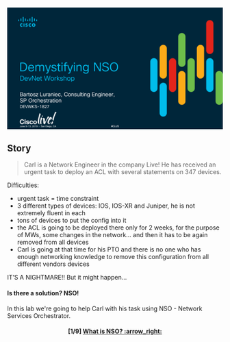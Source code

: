 ![Intro](/readme/intro.png)

## Story
> Carl is a Network Engineer in the company Live! He has received an urgent task to deploy an ACL with several statements on 347 devices.

Difficulties:  
- urgent task = time constraint
- 3 different types of devices: IOS, IOS-XR and Juniper, he is not extremely fluent in each
- tons of devices to put the config into it
- the ACL is going to be deployed there only for 2 weeks, for the purpose of MWs, some changes in the network… and then it has to be again removed from all devices
- Carl is going at that time for his PTO and there is no one who has enough networking knowledge to remove this configuration from all different vendors devices

IT’S A NIGHTMARE!! But it might happen...

#### Is there a solution? NSO!
 In this lab we're going to help Carl with his task using NSO - Network Services Orchestrator. 

<h4 align="center"> [1/9] <a href="/readme/1.md"> What is NSO? :arrow_right: </a> </h4>
